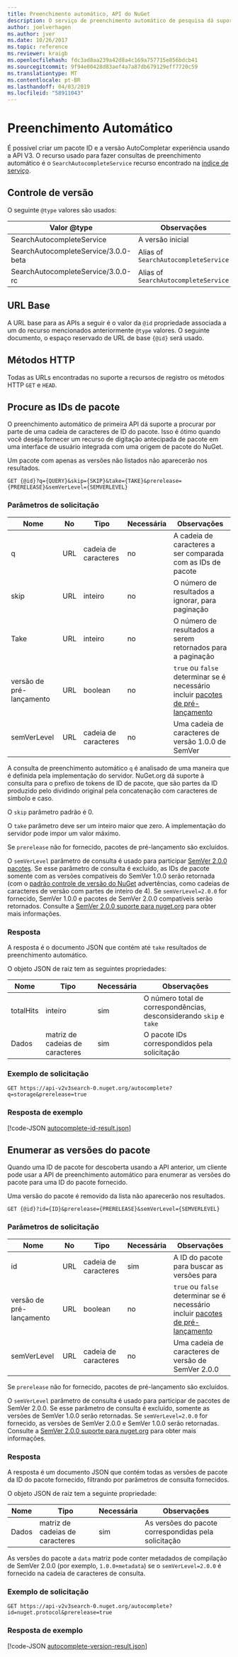```yaml
---
title: Preenchimento automático, API do NuGet
description: O serviço de preenchimento automático de pesquisa dá suporte a versões e descoberta interativa de IDs de pacote.
author: joelverhagen
ms.author: jver
ms.date: 10/26/2017
ms.topic: reference
ms.reviewer: kraigb
ms.openlocfilehash: fdc3ad8aa239a42d8a4c169a757715e856bdcb41
ms.sourcegitcommit: 9f94e00428d83aef4a7a87db679129eff7720c59
ms.translationtype: MT
ms.contentlocale: pt-BR
ms.lasthandoff: 04/03/2019
ms.locfileid: "58911043"
---
```

# <a name="autocomplete"></a>Preenchimento Automático

É possível criar um pacote ID e a versão AutoCompletar experiência usando a API V3. O recurso usado para fazer consultas de preenchimento automático é o `SearchAutocompleteService` recurso encontrado na [índice de serviço](service-index.md).

## <a name="versioning"></a>Controle de versão

O seguinte `@type` valores são usados:

Valor @type                          | Observações
------------------------------------ | -----
SearchAutocompleteService            | A versão inicial
SearchAutocompleteService/3.0.0-beta | Alias of `SearchAutocompleteService`
SearchAutocompleteService/3.0.0-rc   | Alias of `SearchAutocompleteService`

## <a name="base-url"></a>URL Base

A URL base para as APIs a seguir é o valor da `@id` propriedade associada a um do recurso mencionados anteriormente `@type` valores. O seguinte documento, o espaço reservado de URL de base `{@id}` será usado.

## <a name="http-methods"></a>Métodos HTTP

Todas as URLs encontradas no suporte a recursos de registro os métodos HTTP `GET` e `HEAD`.

## <a name="search-for-package-ids"></a>Procure as IDs de pacote

O preenchimento automático de primeira API dá suporte a procurar por parte de uma cadeia de caracteres de ID do pacote. Isso é ótimo quando você deseja fornecer um recurso de digitação antecipada de pacote em uma interface de usuário integrada com uma origem de pacote do NuGet.

Um pacote com apenas as versões não listados não aparecerão nos resultados.

    GET {@id}?q={QUERY}&skip={SKIP}&take={TAKE}&prerelease={PRERELEASE}&semVerLevel={SEMVERLEVEL}

### <a name="request-parameters"></a>Parâmetros de solicitação

Nome        | No     | Tipo    | Necessária | Observações
----------- | ------ | ------- | -------- | -----
q           | URL    | cadeia de caracteres  | no       | A cadeia de caracteres a ser comparada com as IDs de pacote
skip        | URL    | inteiro | no       | O número de resultados a ignorar, para paginação
Take        | URL    | inteiro | no       | O número de resultados a serem retornados para a paginação
versão de pré-lançamento  | URL    | boolean | no       | `true` ou `false` determinar se é necessário incluir [pacotes de pré-lançamento](../create-packages/prerelease-packages.md)
semVerLevel | URL    | cadeia de caracteres  | no       | Uma cadeia de caracteres de versão 1.0.0 de SemVer 

A consulta de preenchimento automático `q` é analisado de uma maneira que é definida pela implementação do servidor. NuGet.org dá suporte à consulta para o prefixo de tokens de ID de pacote, que são partes da ID produzido pelo dividindo original pela concatenação com caracteres de símbolo e caso.

O `skip` parâmetro padrão é 0.

O `take` parâmetro deve ser um inteiro maior que zero. A implementação do servidor pode impor um valor máximo.

Se `prerelease` não for fornecido, pacotes de pré-lançamento são excluídos.

O `semVerLevel` parâmetro de consulta é usado para participar [SemVer 2.0.0 pacotes](https://github.com/NuGet/Home/wiki/SemVer2-support-for-nuget.org-%28server-side%29#identifying-semver-v200-packages).
Se esse parâmetro de consulta é excluído, as IDs de pacote somente com as versões compatíveis do SemVer 1.0.0 serão retornada (com o [padrão controle de versão do NuGet](../reference/package-versioning.md) advertências, como cadeias de caracteres de versão com partes de inteiro de 4).
Se `semVerLevel=2.0.0` for fornecido, SemVer 1.0.0 e pacotes de SemVer 2.0.0 compatíveis serão retornados. Consulte a [SemVer 2.0.0 suporte para nuget.org](https://github.com/NuGet/Home/wiki/SemVer2-support-for-nuget.org-%28server-side%29) para obter mais informações.

### <a name="response"></a>Resposta

A resposta é o documento JSON que contém até `take` resultados de preenchimento automático.

O objeto JSON de raiz tem as seguintes propriedades:

Nome      | Tipo             | Necessária | Observações
--------- | ---------------- | -------- | -----
totalHits | inteiro          | sim      | O número total de correspondências, desconsiderando `skip` e `take`
Dados      | matriz de cadeias de caracteres | sim      | O pacote IDs correspondidos pela solicitação

### <a name="sample-request"></a>Exemplo de solicitação

    GET https://api-v2v3search-0.nuget.org/autocomplete?q=storage&prerelease=true

### <a name="sample-response"></a>Resposta de exemplo

[!code-JSON [autocomplete-id-result.json](./_data/autocomplete-id-result.json)]

## <a name="enumerate-package-versions"></a>Enumerar as versões do pacote

Quando uma ID de pacote for descoberta usando a API anterior, um cliente pode usar a API de preenchimento automático para enumerar as versões do pacote para uma ID do pacote fornecido.

Uma versão do pacote é removido da lista não aparecerão nos resultados.

    GET {@id}?id={ID}&prerelease={PRERELEASE}&semVerLevel={SEMVERLEVEL}

### <a name="request-parameters"></a>Parâmetros de solicitação

Nome        | No     | Tipo    | Necessária | Observações
----------- | ------ | ------- | -------- | -----
id          | URL    | cadeia de caracteres  | sim      | A ID do pacote para buscar as versões para
versão de pré-lançamento  | URL    | boolean | no       | `true` ou `false` determinar se é necessário incluir [pacotes de pré-lançamento](../create-packages/prerelease-packages.md)
semVerLevel | URL    | cadeia de caracteres  | no       | Uma cadeia de caracteres de versão de SemVer 2.0.0 

Se `prerelease` não for fornecido, pacotes de pré-lançamento são excluídos.

O `semVerLevel` parâmetro de consulta é usado para participar de pacotes de SemVer 2.0.0. Se esse parâmetro de consulta é excluído, somente as versões de SemVer 1.0.0 serão retornadas. Se `semVerLevel=2.0.0` for fornecido, as versões de SemVer 2.0.0 e SemVer 1.0.0 serão retornadas. Consulte a [SemVer 2.0.0 suporte para nuget.org](https://github.com/NuGet/Home/wiki/SemVer2-support-for-nuget.org-%28server-side%29) para obter mais informações.

### <a name="response"></a>Resposta

A resposta é um documento JSON que contém todas as versões de pacote da ID do pacote fornecido, filtrando por parâmetros de consulta fornecidos.

O objeto JSON de raiz tem a seguinte propriedade:

Nome      | Tipo             | Necessária | Observações
--------- | ---------------- | -------- | -----
Dados      | matriz de cadeias de caracteres | sim      | As versões do pacote correspondidas pela solicitação

As versões do pacote a `data` matriz pode conter metadados de compilação de SemVer 2.0.0 (por exemplo, `1.0.0+metadata`) se o `semVerLevel=2.0.0` é fornecido na cadeia de caracteres de consulta.

### <a name="sample-request"></a>Exemplo de solicitação

    GET https://api-v2v3search-0.nuget.org/autocomplete?id=nuget.protocol&prerelease=true

### <a name="sample-response"></a>Resposta de exemplo

[!code-JSON [autocomplete-version-result.json](./_data/autocomplete-version-result.json)]
